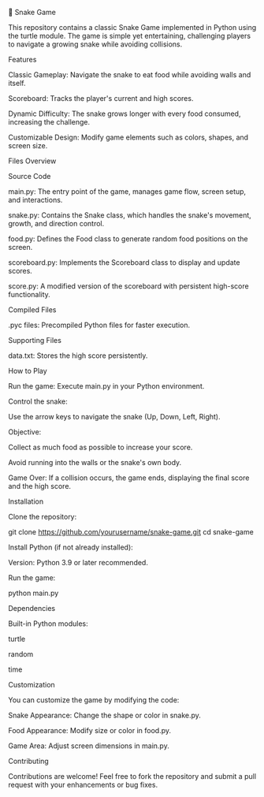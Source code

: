 🐍 Snake Game

This repository contains a classic Snake Game implemented in Python using the turtle module. The game is simple yet entertaining, challenging players to navigate a growing snake while avoiding collisions.

Features

Classic Gameplay: Navigate the snake to eat food while avoiding walls and itself.

Scoreboard: Tracks the player's current and high scores.

Dynamic Difficulty: The snake grows longer with every food consumed, increasing the challenge.

Customizable Design: Modify game elements such as colors, shapes, and screen size.

Files Overview

Source Code

main.py: The entry point of the game, manages game flow, screen setup, and interactions.

snake.py: Contains the Snake class, which handles the snake's movement, growth, and direction control.

food.py: Defines the Food class to generate random food positions on the screen.

scoreboard.py: Implements the Scoreboard class to display and update scores.

score.py: A modified version of the scoreboard with persistent high-score functionality.

Compiled Files

.pyc files: Precompiled Python files for faster execution.

Supporting Files

data.txt: Stores the high score persistently.

How to Play

Run the game: Execute main.py in your Python environment.

Control the snake:

Use the arrow keys to navigate the snake (Up, Down, Left, Right).

Objective:

Collect as much food as possible to increase your score.

Avoid running into the walls or the snake's own body.

Game Over: If a collision occurs, the game ends, displaying the final score and the high score.

Installation

Clone the repository:

git clone https://github.com/yourusername/snake-game.git
cd snake-game

Install Python (if not already installed):

Version: Python 3.9 or later recommended.

Run the game:

python main.py

Dependencies

Built-in Python modules:

turtle

random

time

Customization

You can customize the game by modifying the code:

Snake Appearance: Change the shape or color in snake.py.

Food Appearance: Modify size or color in food.py.

Game Area: Adjust screen dimensions in main.py.

Contributing

Contributions are welcome! Feel free to fork the repository and submit a pull request with your enhancements or bug fixes.
